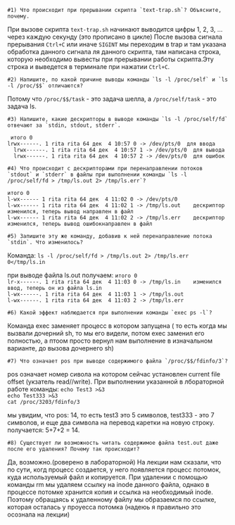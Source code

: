 	#1) Что происходит при прерывании скрипта `text-trap.sh`? Объясните, почему.
	
При вызове скрипта `text-trap.sh` начинают выводится цифры 1, 2, 3, ... через каждую секунду (это прописано в цикле)
После вызова сигнала прерывания `Ctrl+C` или иначе `SIGINT` мы переходим в trap и там указана обработка данного сигнала ля данного скрипта, там написана строка, которую необходимо вывесты при прерывании работы скрипта.Эту строка и выведется в терминале при нажатии `Ctrl+C`.  

	#2) Напишите, по какой причине выводы команды `ls -l /proc/self` и `ls -l /proc/$$` отличаются?
	
Потому что `/proc/$$/task` - это задача шелла, а `/proc/self/task` - это задача ls.  

	#3) Напишите, какие дескрипторы в выводе команды `ls -l /proc/self/fd` отвечают за `stdin, stdout, stderr`. 

 ` итого 0`  
  `lrwx------. 1 rita rita 64 дек  4 10:57 0 -> /dev/pts/0 	для ввода`  
`  lrwx------. 1 rita rita 64 дек  4 10:57 1 -> /dev/pts/0	для вывода`  
`  lrwx------. 1 rita rita 64 дек  4 10:57 2 -> /dev/pts/0 	для ошибок`  

	#4) Что происходит с дескрипторами при перенаправлении потоков `stdout` и `stderr` в файлы при выполнении команды `ls -l /proc/self/fd > /tmp/ls.out 2> /tmp/ls.err`?

`итого 0  `  
`l-wx------ 1 rita rita 64 дек  4 11:02 0 -> /dev/pts/0`  	
`l-wx------ 1 rita rita 64 дек  4 11:02 1 -> /tmp/ls.out	дескриптор изменился, теперь вывод направлен в файл`  
`l-wx------ 1 rita rita 64 дек  4 11:02 2 -> /tmp/ls.err	дескриптор изменился, теперь вывод ошибокнаправлен в файл`  

	#5) Запишите эту же команду, добавив к ней перенаправление потока `stdin`. Что изменилось?

Команда:
`ls -l /proc/self/fd > /tmp/ls.out 2> /tmp/ls.err 0</tmp/ls.in`

при выводе файла ls.out получаем:
`итого 0`  
`lr-x------. 1 rita rita 64 дек  4 11:03 0 -> /tmp/ls.in 	изменился ввод, теперь он из файла ls.in`  
`l-wx------. 1 rita rita 64 дек  4 11:03 1 -> /tmp/ls.out`  
`l-wx------. 1 rita rita 64 дек  4 11:03 2 -> /tmp/ls.err`  

	#6) Какой эффект наблюдается при выполнении команды `exec ps -l`?
	
Команда exec заменяет процесс в котором запущена ( то есть когда мы вызвали дочерний sh, то мы его видели, потом exec заменил его полностью, а птоом просто вернул нам выполнение в изначальном варианте, до вызова дочернего sh)  

	#7) Что означает pos при выводе содержимого файла `/proc/$$/fdinfo/3`?
	
pos означает номер сивола на котором сейчас установлен current file offset (укзатель read//write). При выполнении указанной в лбораторной работе команды:
`echo Test3 >&3`  
`echo Test333 >&3`  
`cat /proc/3203/fdinfo/3 `  

мы увидим, что pos:	14, то есть test3 это 5 символов, test333 - это 7 символов, и еще два символа на перевод каретки на новую строку. получается: 5+7+2 = 14.  

	#8) Существует ли возможность читать содержимое файла test.out даже после его удаления? Почему так происходит?
	
Да, возможно.(роверено в лабораторной)
На лекции нам сказали, что по сути, когд процесс создается, у него появляется процесс потомок, куда используемый файл и копируется. При удалении с помощью команды rm мы удаляем ссылку на inode данного файла, однако в процессе потомке хранится копия и ссылка на необходимый inode. Поэтому обращаясь к удаленному файлу мы образаемся по ссылке, которая осталась у проуесса потомка (надеюь я правильно это осознала на лекции)
